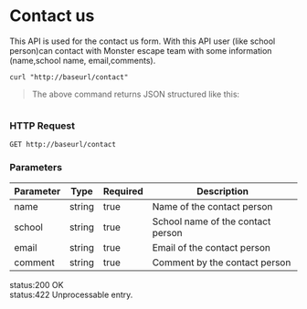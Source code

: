 # Contact us

This API is used for the contact us form. With this API user (like school person)can contact with 
Monster escape team with some information (name,school name, email,comments).  


```shell
curl "http://baseurl/contact"
```


> The above command returns JSON structured like this:

```json
```


### HTTP Request

 `GET http://baseurl/contact`

### Parameters

Parameter |Type | Required | Description
---------|------| ------- | -----------
name   | string  | true   | Name of the contact person
school | string | true    | School name of the contact person
email  | string | true    | Email of the contact person
comment | string | true   | Comment by the contact person

<aside class="success">status:200 OK </aside>
<aside class="warning">status:422 Unprocessable entry.</aside>